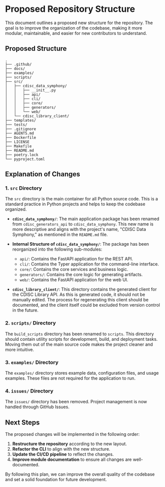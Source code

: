 # Proposed Repository Structure

This document outlines a proposed new structure for the repository. The goal is to improve the organization of the codebase, making it more modular, maintainable, and easier for new contributors to understand.

## Proposed Structure

```
.
├── .github/
├── docs/
├── examples/
├── scripts/
├── src/
│   ├── cdisc_data_symphony/
│   │   ├── __init__.py
│   │   ├── api/
│   │   ├── cli/
│   │   ├── core/
│   │   ├── generators/
│   │   └── web/
│   └── cdisc_library_client/
├── templates/
├── tests/
├── .gitignore
├── AGENTS.md
├── Dockerfile
├── LICENSE
├── Makefile
├── README.md
├── poetry.lock
└── pyproject.toml
```

## Explanation of Changes

### 1. `src` Directory

The `src` directory is the main container for all Python source code. This is a standard practice in Python projects and helps to keep the codebase organized.

- **`cdisc_data_symphony/`**: The main application package has been renamed from `cdisc_generators_api` to `cdisc_data_symphony`. This new name is more descriptive and aligns with the project's name, "CDISC Data Symphony," as mentioned in the `README.md` file.

- **Internal Structure of `cdisc_data_symphony/`**: The package has been reorganized into the following sub-modules:
    - `api/`: Contains the FastAPI application for the REST API.
    - `cli/`: Contains the Typer application for the command-line interface.
    - `core/`: Contains the core services and business logic.
    - `generators/`: Contains the core logic for generating artifacts.
    - `web/`: Contains the FastAPI application for the web UI.

- **`cdisc_library_client/`**: This directory contains the generated client for the CDISC Library API. As this is generated code, it should not be manually edited. The process for regenerating this client should be documented, and the client itself could be excluded from version control in the future.

### 2. `scripts/` Directory

The `build_scripts` directory has been renamed to `scripts`. This directory should contain utility scripts for development, build, and deployment tasks. Moving them out of the main source code makes the project cleaner and more intuitive.

### 3. `examples/` Directory

The `examples/` directory stores example data, configuration files, and usage examples. These files are not required for the application to run.

### 4. `issues/` Directory

The `issues/` directory has been removed. Project management is now handled through GitHub Issues.

## Next Steps

The proposed changes will be implemented in the following order:

1.  **Restructure the repository** according to the new layout.
2.  **Refactor the CLI** to align with the new structure.
3.  **Update the CI/CD pipeline** to reflect the changes.
4.  **Improve module documentation** to ensure all changes are well-documented.

By following this plan, we can improve the overall quality of the codebase and set a solid foundation for future development.
